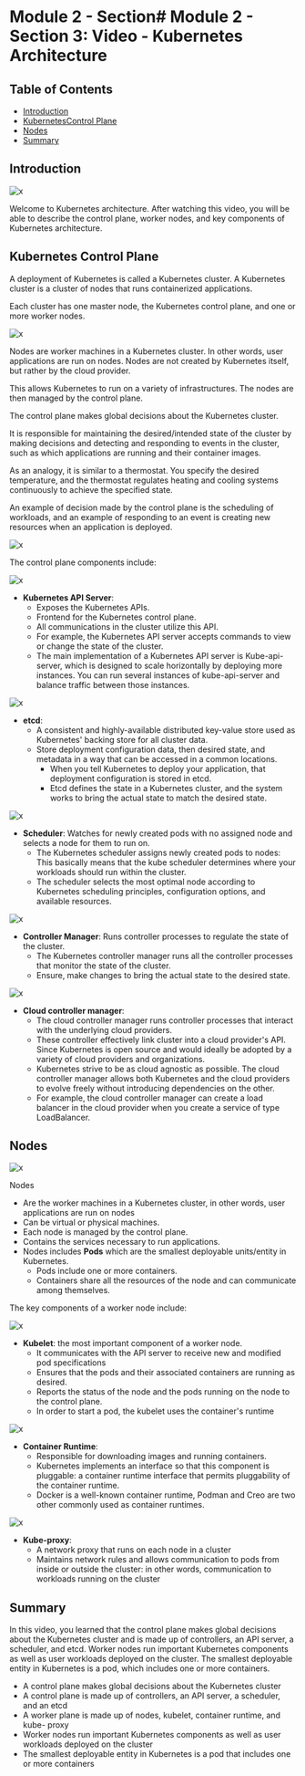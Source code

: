 # Module 2 - Section# Module 2 - Section 3: Video - Kubernetes Architecture

## Table of Contents

- [Introduction](#introduction)
- [KubernetesControl Plane](#kubernetes-control-plane)
- [Nodes](#nodes)
- [Summary](#summary)

## Introduction

![x](resources/03/s03_agenda.png)

Welcome to Kubernetes architecture. After watching this video, you will be able to describe the control plane, worker nodes, and key components of Kubernetes architecture.

## Kubernetes Control Plane

A deployment of Kubernetes is called a Kubernetes cluster. A Kubernetes cluster is a cluster of nodes that runs containerized applications.

Each cluster has one master node, the Kubernetes control plane, and one or more worker nodes.

![x](resources/03/03_kubernetes-worker-nodes.png)

Nodes are worker machines in a Kubernetes cluster. In other words, user applications are run on nodes. Nodes are not created by Kubernetes itself, but rather by the cloud provider.

This allows Kubernetes to run on a variety of infrastructures. The nodes are then managed by the control plane.

The control plane makes global decisions about the Kubernetes cluster.

It is responsible for maintaining the desired/intended state of the cluster by making decisions and detecting and responding to events in the cluster, such as which applications are running and their container images.

As an analogy, it is similar to a thermostat. You specify the desired temperature, and the thermostat regulates heating and cooling systems continuously to achieve the specified state.

An example of decision made by the control plane is the scheduling of workloads, and an example of responding to an event is creating new resources when an application is deployed. 


![x](resources/03/02_kubernetes-control-plane.png)


The control plane components include:

![x](resources/03/04_kubernetes-api-server.png)
- **Kubernetes API Server**:
  - Exposes the Kubernetes APIs.
  - Frontend for the Kubernetes control plane.
  - All communications in the cluster utilize this API.
  - For example, the Kubernetes API server accepts commands to view or change the state of the cluster.
  - The main implementation of a Kubernetes API server is Kube-api-server, which is designed to scale horizontally by deploying more instances. You can run several instances of kube-api-server and balance traffic between those instances.

![x](resources/03/05_kubernetes-etcd.png)
- **etcd**:
  - A consistent and highly-available distributed key-value store used as Kubernetes' backing store for all cluster data.
  - Store deployment configuration data, then desired state, and metadata in  a way that can be accessed in a common locations.
      - When you tell Kubernetes to deploy your application, that deployment configuration is stored in etcd.
      - Etcd defines the state in a Kubernetes cluster, and the system works to bring the actual state to match the desired state.

![x](resources/03/06_kubernetes-scheduler.png)
- **Scheduler**: Watches for newly created pods with no assigned node and selects a node for them to run on.
  - The Kubernetes scheduler assigns newly created pods to nodes: This basically means that the kube scheduler determines where your workloads should run within the cluster.
  - The scheduler selects the most optimal node according to Kubernetes scheduling principles, configuration options, and available resources.

![x](resources/03/07-kuberntes-controller-manager.png)
- **Controller Manager**: Runs controller processes to regulate the state of the cluster.
  - The Kubernetes controller manager runs all the controller processes that monitor the state of the cluster.
  - Ensure, make changes to bring the actual state to the desired state.

![x](resources/03/08-cloud-controller-manager.png)
- **Cloud controller manager**:
  - The cloud controller manager runs controller processes that interact with the underlying cloud providers.
  - These controller effectively link cluster into a cloud provider's API. Since Kubernetes is open source and would ideally be adopted by a variety of cloud providers and organizations.
  - Kubernetes strive to be as cloud agnostic as possible. The cloud controller manager allows both Kubernetes and the cloud providers to evolve freely without introducing dependencies on the other.
  - For example, the cloud controller manager can create a load balancer in the cloud provider when you create a service of type LoadBalancer.

## Nodes

![x](resources/03/09-kubernetes-nodes.png)

Nodes
- Are the worker machines in a Kubernetes cluster, in other words, user applications are run on nodes
- Can be virtual or physical machines.
- Each node is managed by the control plane.
- Contains the services necessary to run applications.
- Nodes includes **Pods** which are the smallest deployable units/entity in Kubernetes.
  - Pods include one or more containers.
  - Containers share all the resources of the node and can communicate among themselves.

The key components of a worker node include:

![x](resources/03/10-kubernetes-kubelet.png)
- **Kubelet**: the most important component of a worker node.
  - It communicates with the API server to receive new and modified pod specifications
  - Ensures that the pods and their associated containers are running as desired.
  - Reports the status of the node and the pods running on the node to the control plane.
  - In order to start a pod, the kubelet uses the container's runtime


![x](resources/03/11-kubernetes_container-runtime.png)
- **Container Runtime**:
  - Responsible for downloading images and running containers.
  - Kubernetes implements an interface so that this component is pluggable: a container runtime interface that permits pluggability of the container runtime.
  - Docker is a well-known container runtime, Podman and Creo are two other commonly used as container runtimes.

![x](resources/03/12-kubernetes-proxy.png)
- **Kube-proxy**:
  - A network proxy that runs on each node in a cluster
  - Maintains network rules and allows communication to pods from inside or outside the cluster: in other words, communication to workloads running on the cluster


## Summary

In this video, you learned that the control plane makes global decisions about the Kubernetes cluster and is made up of controllers, an API server, a scheduler, and etcd. Worker nodes run important Kubernetes components as well as user workloads deployed on the cluster. The smallest deployable entity in Kubernetes is a pod, which includes one or more containers.

- A control plane makes global decisions about the Kubernetes cluster
- A control plane is made up of controllers, an API server, a scheduler, and an etcd
- A worker plane is made up of nodes, kubelet, container runtime, and kube- proxy
- Worker nodes run important Kubernetes components as well as user workloads deployed on the cluster
- The smallest deployable entity in Kubernetes is a pod that includes one or more containers

